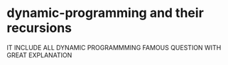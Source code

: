 # dynamic-programming and their recursions


IT INCLUDE ALL DYNAMIC PROGRAMMMING FAMOUS QUESTION WITH GREAT EXPLANATION
